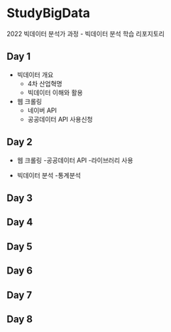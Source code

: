 # StudyBigData
2022 빅데이터 분석가 과정 - 빅데이터 분석 학습 리포지토리

## Day 1
- 빅데이터 개요
  - 4차 산업혁명
  - 빅데이터 이해와 활용
- 웹 크롤링 
  - 네이버 API
  - 공공데이터 API 사용신청
## Day 2
- 웹  크롤링
  -공공데이터 API 
  -라이브러리 사용
  
 
- 빅데이터 분석
  -통계분석
## Day 3

## Day 4

## Day 5

## Day 6

## Day 7

## Day 8
